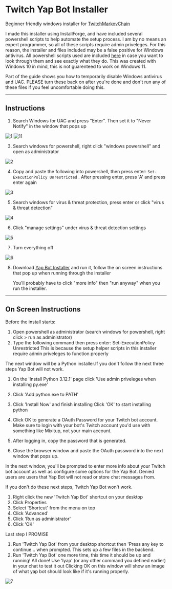 # Twitch Yap Bot Installer

Beginner friendly windows installer for [TwitchMarkovChain](https://github.com/tomaarsen/TwitchMarkovChain)

I made this installer using InstallForge, and have included several powershell scripts to help automate the setup process. I am by no means an expert programmer, so all of these scripts require admin priveleges. For this reason, the installer and files included may be a false positive for Windows antivirus. All powershell scripts used are included [here](https://github.com/fosterbarnes/Twitch-Yap-Bot-Installer/tree/main/Installer%20Files) in case you want to look through them and see exactly what they do. This was created with Windows 10 in mind, this is not guarenteed to work on Windows 11.

Part of the guide shows you how to temporarily disable Windows antivirus and UAC. PLEASE turn these back on after you're done and don't run any of these files if you feel uncomfortable doing this.

---

## Instructions

1. Search Windows for UAC and press "Enter". Then set it to "Never Notify" in the window that pops up

![1](https://github.com/user-attachments/assets/abc024a2-56e2-453d-98c1-4132a3834d91)
![11](https://github.com/user-attachments/assets/06067543-e2e2-4af4-b8b2-b478aa6cf26d)



3. Search windows for powershell, right click "windows powershell" and open as administrator

![2](https://github.com/user-attachments/assets/3aa83167-ccaa-46ff-aa67-d9be9bc9142a)



4. Copy and paste the following into powershell, then press enter: `Set-ExecutionPolicy Unrestricted`  . After pressing enter, press 'A' and press enter again

![3](https://github.com/user-attachments/assets/822e1cae-71ac-4950-b93b-fa145003d918)



5. Search windows for virus & threat protection, press enter or click "virus & threat detection"

![4](https://github.com/user-attachments/assets/3d35c2b2-f2ad-45b7-8f8c-c87b3bb8e2f8)



6. Click "manage settings" under virus & threat detection settings

![5](https://github.com/user-attachments/assets/e69fd0f1-6cf0-450c-824f-76c8587e9b9f)



7. Turn everything off

![6](https://github.com/user-attachments/assets/490f4390-7c3b-4736-b66a-1652412d198b)



8. Download [Yap Bot Installer](https://github.com/fosterbarnes/Twitch-Yap-Bot-Installer/releases/download/v2.0/Yap.Bot.Installer.v2.exe) and run it, follow the on screen instructions that pop up when running through the installer

   You'll probably have to click "more info" then "run anyway" when you run the installer.

---

## On Screen Instructions

Before the install starts:
1. Open powershell as administrator (search windows for
powershell, right click > run as administrator)
2. Type the following command then press enter:
Set-ExecutionPolicy Unrestricted
This is because the setup helper scripts in this installer
require admin priveleges to function properly

The next window will be a Python installer.If you don't follow
the next three steps Yap Bot will not work.
1. On the 'Install Python 3.12.1' page click 'Use admin
priveleges when installing py.exe'
2. Click 'Add python.exe to PATH'
3. Click 'Install Now' and finish installing
Click 'OK' to start installing python

1. Click OK to generate a OAuth Password for your Twitch bot
account. Make sure to login with your bot's Twitch account
you'd use with something like Mixitup, not your main
account.
2. After logging in, copy the password that is generated.
3. Close the browser window and paste the OAuth password
into the next window that pops up.

In the next window, you'll be prompted to enter more info
about your Twitch bot account as well as configure some
options for the Yap Bot. Denied users are users that Yap Bot will not read or store chat messages from.

If you don't do these next steps, Twitch Yap Bot won't work.
1. Right click the new 'Twitch Yap Bot' shortcut on your
desktop
2. Click Properties
3. Select 'Shortcut' from the menu on top
4. Click 'Advanced'
5. Click 'Run as administrator'
6. Click 'OK'

Last step I PROMISE
1. Run 'Twitch Yap Bot' from your desktop shortcut then 'Press any key to continue... when prompted. This sets up a few files in the backend.
2. Run 'Twitch Yap Bot' one more time, this time it should be up and running!
All done! Use 'lyap' (or any other command you defined earlier) in your chat to test it out
Clicking OK on this window will show an image of what yap bot should look like if it's running properly.

![7](https://github.com/user-attachments/assets/81ec5c82-1ef5-47e9-9ea9-c5ce73771e98)
